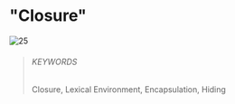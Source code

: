# "Closure"

![25](images/25.png)

> ###### KEYWORDS
>
> Closure, Lexical Environment, Encapsulation, Hiding
